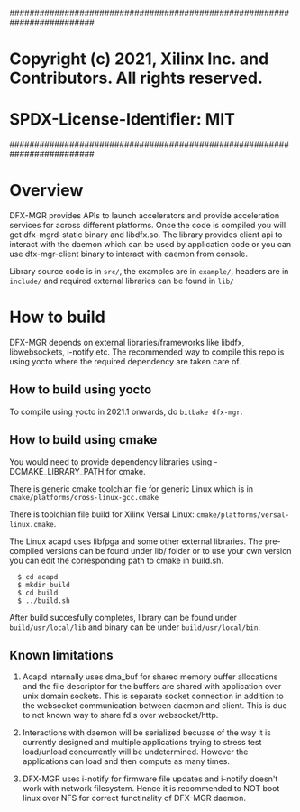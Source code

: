 #########################################################################
# Copyright (c) 2021, Xilinx Inc. and Contributors. All rights reserved.
# SPDX-License-Identifier: MIT
#########################################################################

# Overview
DFX-MGR provides APIs to launch accelerators and provide acceleration
services for across different platforms. Once the code is compiled you will
get dfx-mgrd-static binary and libdfx.so. The library provides client api to
interact with the daemon which can be used by application code or you can use
dfx-mgr-client binary to interact with daemon from console.

Library source code is in `src/`, the examples are in `example/`, headers are
in `include/` and required external libraries can be found in `lib/`

# How to build
DFX-MGR depends on external libraries/frameworks like libdfx, libwebsockets,
i-notify etc. The recommended way to compile this repo is using yocto where
the required dependency are taken care of.

## How to build using yocto

To compile using yocto in 2021.1 onwards, do `bitbake dfx-mgr`.

## How to build using cmake

You would need to provide dependency libraries using -DCMAKE_LIBRARY_PATH for cmake.

There is generic cmake toolchian file for generic Linux which is in
`cmake/platforms/cross-linux-gcc.cmake`

There is toolchian file build for Xilinx Versal Linux:
`cmake/platforms/versal-linux.cmake`.

The Linux acapd uses libfpga and some other external libraries. The pre-compiled
versions can be found under lib/ folder or to use your own version you can edit
the corresponding path to cmake in build.sh.
```
  $ cd acapd
  $ mkdir build
  $ cd build
  $ ../build.sh
```
After build succesfully completes, library can be found under `build/usr/local/lib`
and binary can be under `build/usr/local/bin`.

## Known limitations

1. Acapd internally uses dma_buf for shared memory buffer allocations and the file descriptor
for the buffers are shared with application over unix domain sockets. This is separate socket
connection in addition to the websocket communication between daemon and client. This is due
to not known way to share fd's over websocket/http.

2. Interactions with daemon will be serialized becuase of the way it is currently designed
and multiple applications trying to stress test load/unload concurrently will be undetermined.
However the applications can load and then compute as many times.

3. DFX-MGR uses i-notify for firmware file updates and i-notify doesn't work with network filesystem.
Hence it is recommended to NOT boot linux over NFS for correct functinality of DFX-MGR daemon.
